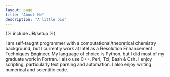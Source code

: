 ```yaml
---
layout: page
title: "About Me"
description: "A little bio"
---
```

{% include JB/setup %}

I am self-taught programmer with a computational/theoretical chemistry background, but
I currently work at Intel as a Resolution Enhancement Techniques Engineer.
My language of choice is Python, but I did most of my graduate work in Fortran.
I also use C++, Perl, Tcl, Bash & Csh.  I enjoy scripting, particularly text parsing
and automation.  I also enjoy writing numerical and scientific code.
